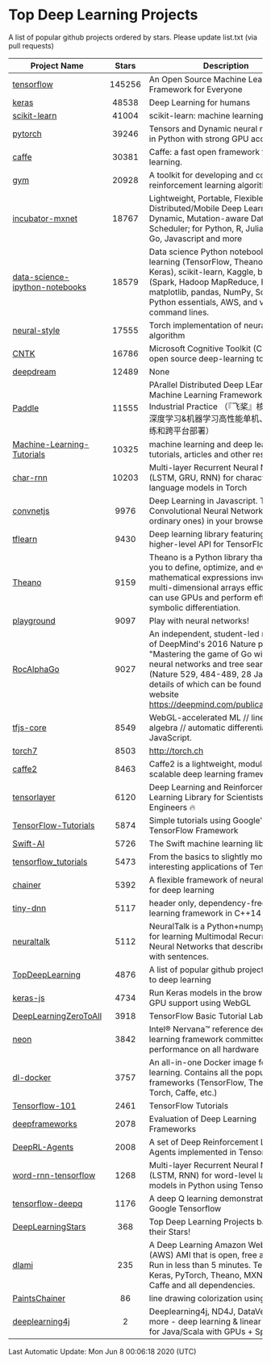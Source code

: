 # Top Deep Learning Projects
A list of popular github projects ordered by stars.
Please update list.txt (via pull requests)

|Project Name| Stars | Description |
| ---------- |:-----:| ----------- |
| [tensorflow](https://github.com/tensorflow/tensorflow) | 145256 | An Open Source Machine Learning Framework for Everyone |
| [keras](https://github.com/keras-team/keras) | 48538 | Deep Learning for humans |
| [scikit-learn](https://github.com/scikit-learn/scikit-learn) | 41004 | scikit-learn: machine learning in Python |
| [pytorch](https://github.com/pytorch/pytorch) | 39246 | Tensors and Dynamic neural networks in Python with strong GPU acceleration |
| [caffe](https://github.com/BVLC/caffe) | 30381 | Caffe: a fast open framework for deep learning. |
| [gym](https://github.com/openai/gym) | 20928 | A toolkit for developing and comparing reinforcement learning algorithms. |
| [incubator-mxnet](https://github.com/apache/incubator-mxnet) | 18767 | Lightweight, Portable, Flexible Distributed/Mobile Deep Learning with Dynamic, Mutation-aware Dataflow Dep Scheduler; for Python, R, Julia, Scala, Go, Javascript and more |
| [data-science-ipython-notebooks](https://github.com/donnemartin/data-science-ipython-notebooks) | 18579 | Data science Python notebooks: Deep learning (TensorFlow, Theano, Caffe, Keras), scikit-learn, Kaggle, big data (Spark, Hadoop MapReduce, HDFS), matplotlib, pandas, NumPy, SciPy, Python essentials, AWS, and various command lines. |
| [neural-style](https://github.com/jcjohnson/neural-style) | 17555 | Torch implementation of neural style algorithm |
| [CNTK](https://github.com/microsoft/CNTK) | 16786 | Microsoft Cognitive Toolkit (CNTK), an open source deep-learning toolkit |
| [deepdream](https://github.com/google/deepdream) | 12489 | None |
| [Paddle](https://github.com/PaddlePaddle/Paddle) | 11555 | PArallel Distributed Deep LEarning: Machine Learning Framework from Industrial Practice （『飞桨』核心框架，深度学习&机器学习高性能单机、分布式训练和跨平台部署） |
| [Machine-Learning-Tutorials](https://github.com/ujjwalkarn/Machine-Learning-Tutorials) | 10325 | machine learning and deep learning tutorials, articles and other resources  |
| [char-rnn](https://github.com/karpathy/char-rnn) | 10203 | Multi-layer Recurrent Neural Networks (LSTM, GRU, RNN) for character-level language models in Torch |
| [convnetjs](https://github.com/karpathy/convnetjs) | 9976 | Deep Learning in Javascript. Train Convolutional Neural Networks (or ordinary ones) in your browser. |
| [tflearn](https://github.com/tflearn/tflearn) | 9430 | Deep learning library featuring a higher-level API for TensorFlow. |
| [Theano](https://github.com/Theano/Theano) | 9159 | Theano is a Python library that allows you to define, optimize, and evaluate mathematical expressions involving multi-dimensional arrays efficiently. It can use GPUs and perform efficient symbolic differentiation. |
| [playground](https://github.com/tensorflow/playground) | 9097 | Play with neural networks! |
| [RocAlphaGo](https://github.com/Rochester-NRT/RocAlphaGo) | 9027 | An independent, student-led replication of DeepMind's 2016 Nature publication, "Mastering the game of Go with deep neural networks and tree search" (Nature 529, 484-489, 28 Jan 2016), details of which can be found on their website https://deepmind.com/publications.html. |
| [tfjs-core](https://github.com/tensorflow/tfjs-core) | 8549 | WebGL-accelerated ML // linear algebra // automatic differentiation for JavaScript. |
| [torch7](https://github.com/torch/torch7) | 8503 | http://torch.ch |
| [caffe2](https://github.com/facebookarchive/caffe2) | 8463 | Caffe2 is a lightweight, modular, and scalable deep learning framework. |
| [tensorlayer](https://github.com/tensorlayer/tensorlayer) | 6120 | Deep Learning and Reinforcement Learning Library for Scientists and Engineers 🔥 |
| [TensorFlow-Tutorials](https://github.com/nlintz/TensorFlow-Tutorials) | 5874 | Simple tutorials using Google's TensorFlow Framework |
| [Swift-AI](https://github.com/Swift-AI/Swift-AI) | 5726 | The Swift machine learning library. |
| [tensorflow_tutorials](https://github.com/pkmital/tensorflow_tutorials) | 5473 | From the basics to slightly more interesting applications of Tensorflow |
| [chainer](https://github.com/chainer/chainer) | 5392 | A flexible framework of neural networks for deep learning |
| [tiny-dnn](https://github.com/tiny-dnn/tiny-dnn) | 5117 | header only, dependency-free deep learning framework in C++14 |
| [neuraltalk](https://github.com/karpathy/neuraltalk) | 5112 | NeuralTalk is a Python+numpy project for learning Multimodal Recurrent Neural Networks that describe images with sentences. |
| [TopDeepLearning](https://github.com/aymericdamien/TopDeepLearning) | 4876 | A list of popular github projects related to deep learning |
| [keras-js](https://github.com/transcranial/keras-js) | 4734 | Run Keras models in the browser, with GPU support using WebGL |
| [DeepLearningZeroToAll](https://github.com/hunkim/DeepLearningZeroToAll) | 3918 | TensorFlow Basic Tutorial Labs |
| [neon](https://github.com/NervanaSystems/neon) | 3842 | Intel® Nervana™ reference deep learning framework committed to best performance on all hardware |
| [dl-docker](https://github.com/floydhub/dl-docker) | 3757 | An all-in-one Docker image for deep learning. Contains all the popular DL frameworks (TensorFlow, Theano, Torch, Caffe, etc.) |
| [Tensorflow-101](https://github.com/sjchoi86/Tensorflow-101) | 2461 | TensorFlow Tutorials |
| [deepframeworks](https://github.com/zer0n/deepframeworks) | 2078 | Evaluation of Deep Learning Frameworks |
| [DeepRL-Agents](https://github.com/awjuliani/DeepRL-Agents) | 2008 | A set of Deep Reinforcement Learning Agents implemented in Tensorflow. |
| [word-rnn-tensorflow](https://github.com/hunkim/word-rnn-tensorflow) | 1268 | Multi-layer Recurrent Neural Networks (LSTM, RNN) for word-level language models in Python using TensorFlow. |
| [tensorflow-deepq](https://github.com/siemanko/tensorflow-deepq) | 1176 | A deep Q learning demonstration using Google Tensorflow |
| [DeepLearningStars](https://github.com/hunkim/DeepLearningStars) | 368 | Top Deep Learning Projects based on their Stars! |
| [dlami](https://github.com/ritchieng/dlami) | 235 | A Deep Learning Amazon Web Service (AWS) AMI that is open, free and works. Run in less than 5 minutes. TensorFlow, Keras, PyTorch, Theano, MXNet, CNTK, Caffe and all dependencies. |
| [PaintsChainer](https://github.com/taizan/PaintsChainer) | 86 | line drawing colorization using chainer |
| [deeplearning4j](https://github.com/deeplearning4j/deeplearning4j) | 2 | Deeplearning4j, ND4J, DataVec and more - deep learning & linear algebra for Java/Scala with GPUs + Spark |

Last Automatic Update: Mon Jun  8 00:06:18 2020 (UTC)
